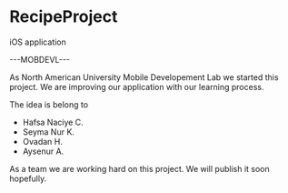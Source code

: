 # RecipeProject
iOS application

---MOBDEVL---

As North American University Mobile Developement Lab
we started this project. We are improving our application
with our learning process.

The idea is belong to 
- Hafsa Naciye C.
- Seyma Nur K.
- Ovadan H.
- Aysenur A.

As a team we are working hard on this project. We will
publish it soon hopefully.